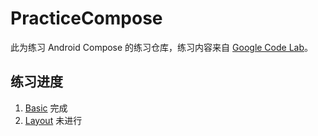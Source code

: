 # PracticeCompose

此为练习 Android Compose 的练习仓库，练习内容来自 [Google Code Lab](https://codelabs.developers.google.com/?cat=android)。

## 练习进度

1. [Basic](https://developer.android.com/codelabs/jetpack-compose-basics) 完成
2. [Layout](https://developer.android.com/codelabs/jetpack-compose-layouts) 未进行